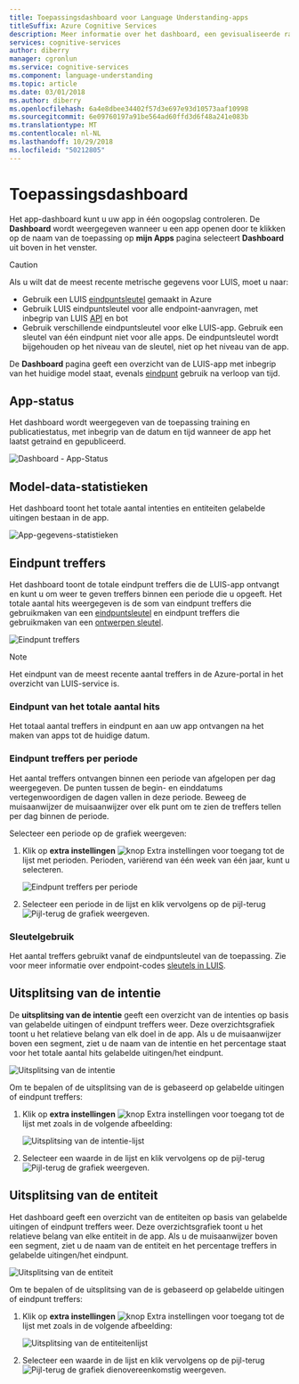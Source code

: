 ```yaml
---
title: Toepassingsdashboard voor Language Understanding-apps
titleSuffix: Azure Cognitive Services
description: Meer informatie over het dashboard, een gevisualiseerde rapportagetool in te voeren die u kunt uw apps in één oogopslag controleren.
services: cognitive-services
author: diberry
manager: cgronlun
ms.service: cognitive-services
ms.component: language-understanding
ms.topic: article
ms.date: 03/01/2018
ms.author: diberry
ms.openlocfilehash: 6a4e8dbee34402f57d3e697e93d10573aaf10998
ms.sourcegitcommit: 6e09760197a91be564ad60ffd3d6f48a241e083b
ms.translationtype: MT
ms.contentlocale: nl-NL
ms.lasthandoff: 10/29/2018
ms.locfileid: "50212805"
---
```

# <a name="application-dashboard"></a>Toepassingsdashboard
Het app-dashboard kunt u uw app in één oogopslag controleren. De **Dashboard** wordt weergegeven wanneer u een app openen door te klikken op de naam van de toepassing op **mijn Apps** pagina selecteert **Dashboard** uit boven in het venster. 

> [!CAUTION]
> Als u wilt dat de meest recente metrische gegevens voor LUIS, moet u naar:
> * Gebruik een LUIS [eindpuntsleutel](luis-how-to-azure-subscription.md) gemaakt in Azure
> * Gebruik LUIS eindpuntsleutel voor alle endpoint-aanvragen, met inbegrip van LUIS [API](https://aka.ms/luis-endpoint-apis) en bot
> * Gebruik verschillende eindpuntsleutel voor elke LUIS-app. Gebruik een sleutel van één eindpunt niet voor alle apps. De eindpuntsleutel wordt bijgehouden op het niveau van de sleutel, niet op het niveau van de app.  

De **Dashboard** pagina geeft een overzicht van de LUIS-app met inbegrip van het huidige model staat, evenals [eindpunt](luis-glossary.md#endpoint) gebruik na verloop van tijd. <!--The following image shows the **Dashboard** page.-->

<!-- TBD: Get a working screen shot
![The Dashboard](./media/luis-how-to-use-dashboard/dashboard.png)
-->

<!-- TBD: IS THIS STILL TRUE?
At the top of the **Dashboard** page, a contextual notification bar constantly displays notifications to update you on the required or recommended actions appropriate for the current state of your app. It also provides useful tips and alerts as needed. A detailed description of the data reported on the **Dashboard** page follows.
-->
  
## <a name="app-status"></a>App-status
Het dashboard wordt weergegeven van de toepassing training en publicatiestatus, met inbegrip van de datum en tijd wanneer de app het laatst getraind en gepubliceerd.  

![Dashboard - App-Status](./media/luis-how-to-use-dashboard/app-state.png)

## <a name="model-data-statistics"></a>Model-data-statistieken
Het dashboard toont het totale aantal intenties en entiteiten gelabelde uitingen bestaan in de app. 

![App-gegevens-statistieken](./media/luis-how-to-use-dashboard/app-model-count.png)

## <a name="endpoint-hits"></a>Eindpunt treffers
Het dashboard toont de totale eindpunt treffers die de LUIS-app ontvangt en kunt u om weer te geven treffers binnen een periode die u opgeeft. Het totale aantal hits weergegeven is de som van eindpunt treffers die gebruikmaken van een [eindpuntsleutel](./luis-concept-keys.md#endpoint-key) en eindpunt treffers die gebruikmaken van een [ontwerpen sleutel](./luis-concept-keys.md#authoring-key).

<!-- TBD: this image is old but I don't have a new one based on usage -->
![Eindpunt treffers](./media/luis-how-to-use-dashboard/dashboard-endpointhits.png)

> [!NOTE] 
> Het eindpunt van de meest recente aantal treffers in de Azure-portal in het overzicht van LUIS-service is. 
 
### <a name="total-endpoint-hits"></a>Eindpunt van het totale aantal hits
Het totaal aantal treffers in eindpunt en aan uw app ontvangen na het maken van apps tot de huidige datum.

### <a name="endpoint-hits-per-period"></a>Eindpunt treffers per periode
Het aantal treffers ontvangen binnen een periode van afgelopen per dag weergegeven. De punten tussen de begin- en einddatums vertegenwoordigen de dagen vallen in deze periode. Beweeg de muisaanwijzer de muisaanwijzer over elk punt om te zien de treffers tellen per dag binnen de periode. 

Selecteer een periode op de grafiek weergeven:
 
1. Klik op **extra instellingen** ![knop Extra instellingen](./media/luis-how-to-use-dashboard/Dashboard-Settings-btn.png) voor toegang tot de lijst met perioden. Perioden, variërend van één week van één jaar, kunt u selecteren. 

    ![Eindpunt treffers per periode](./media/luis-how-to-use-dashboard/timerange.png)

2. Selecteer een periode in de lijst en klik vervolgens op de pijl-terug ![Pijl-terug](./media/luis-how-to-use-dashboard/Dashboard-backArrow.png) de grafiek weergeven.

### <a name="key-usage"></a>Sleutelgebruik
Het aantal treffers gebruikt vanaf de eindpuntsleutel van de toepassing. Zie voor meer informatie over endpoint-codes [sleutels in LUIS](luis-concept-keys.md). 
  
## <a name="intent-breakdown"></a>Uitsplitsing van de intentie
De **uitsplitsing van de intentie** geeft een overzicht van de intenties op basis van gelabelde uitingen of eindpunt treffers weer. Deze overzichtsgrafiek toont u het relatieve belang van elk doel in de app. Als u de muisaanwijzer boven een segment, ziet u de naam van de intentie en het percentage staat voor het totale aantal hits gelabelde uitingen/het eindpunt. 

![Uitsplitsing van de intentie](./media/luis-how-to-use-dashboard/intent-breakdown.png)

Om te bepalen of de uitsplitsing van de is gebaseerd op gelabelde uitingen of eindpunt treffers:

1. Klik op **extra instellingen** ![knop Extra instellingen](./media/luis-how-to-use-dashboard/Dashboard-Settings-btn.png) voor toegang tot de lijst met zoals in de volgende afbeelding:

    ![Uitsplitsing van de intentie-lijst](./media/luis-how-to-use-dashboard/intent-breakdown-based-on.png)
2. Selecteer een waarde in de lijst en klik vervolgens op de pijl-terug ![Pijl-terug](./media/luis-how-to-use-dashboard/Dashboard-backArrow.png) de grafiek weergeven.

## <a name="entity-breakdown"></a>Uitsplitsing van de entiteit
Het dashboard geeft een overzicht van de entiteiten op basis van gelabelde uitingen of eindpunt treffers weer. Deze overzichtsgrafiek toont u het relatieve belang van elke entiteit in de app. Als u de muisaanwijzer boven een segment, ziet u de naam van de entiteit en het percentage treffers in gelabelde uitingen/het eindpunt. 

![Uitsplitsing van de entiteit](./media/luis-how-to-use-dashboard/entity-breakdown.png)

Om te bepalen of de uitsplitsing van de is gebaseerd op gelabelde uitingen of eindpunt treffers:

1. Klik op **extra instellingen** ![knop Extra instellingen](./media/luis-how-to-use-dashboard/Dashboard-Settings-btn.png) voor toegang tot de lijst met zoals in de volgende afbeelding:

    ![Uitsplitsing van de entiteitenlijst](./media/luis-how-to-use-dashboard/entity-breakdown-based-on.png)
2. Selecteer een waarde in de lijst en klik vervolgens op de pijl-terug ![Pijl-terug](./media/luis-how-to-use-dashboard/Dashboard-backArrow.png) de grafiek dienovereenkomstig weergeven.
